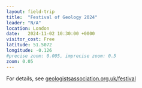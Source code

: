 ```yaml
---
layout: field-trip
title:  "Festival of Geology 2024"
leader: "N/A"
location: London
date:   2024-11-02 10:30:00 +0000
visitor_cost: Free
latitude: 51.5072
longitude: -0.126
#precise zoom: 0.005, imprecise zoom: 0.5
zoom: 0.05
---
```

For details, see <a href="https://geologistsassociation.org.uk/festival/">geologistsassociation.org.uk/festival</a>
